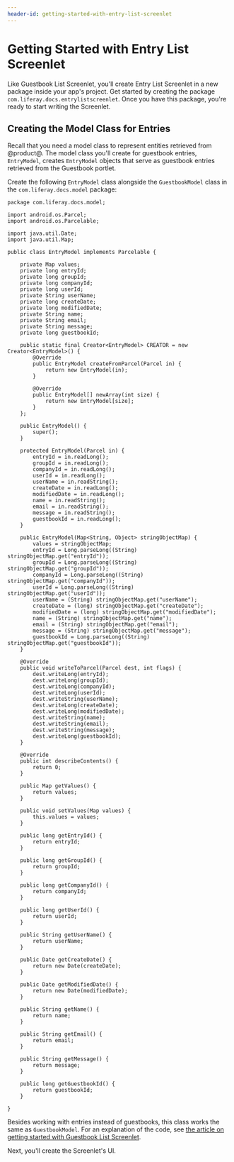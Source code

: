 ```yaml
---
header-id: getting-started-with-entry-list-screenlet
---
```


# Getting Started with Entry List Screenlet

Like Guestbook List Screenlet, you'll create Entry List Screenlet in a new 
package inside your app's project. Get started by creating the package 
`com.liferay.docs.entrylistscreenlet`. Once you have this package, you're ready 
to start writing the Screenlet. 

## Creating the Model Class for Entries

Recall that you need a model class to represent entities retrieved from 
@product@. The model class you'll create for guestbook entries, `EntryModel`, 
creates `EntryModel` objects that serve as guestbook entries retrieved from 
the Guestbook portlet. 

Create the following `EntryModel` class alongside the `GuestbookModel` class in 
the `com.liferay.docs.model` package: 

    package com.liferay.docs.model;

    import android.os.Parcel;
    import android.os.Parcelable;

    import java.util.Date;
    import java.util.Map;

    public class EntryModel implements Parcelable {

        private Map values;
        private long entryId;
        private long groupId;
        private long companyId;
        private long userId;
        private String userName;
        private long createDate;
        private long modifiedDate;
        private String name;
        private String email;
        private String message;
        private long guestbookId;

        public static final Creator<EntryModel> CREATOR = new Creator<EntryModel>() {
            @Override
            public EntryModel createFromParcel(Parcel in) {
                return new EntryModel(in);
            }

            @Override
            public EntryModel[] newArray(int size) {
                return new EntryModel[size];
            }
        };

        public EntryModel() {
            super();
        }

        protected EntryModel(Parcel in) {
            entryId = in.readLong();
            groupId = in.readLong();
            companyId = in.readLong();
            userId = in.readLong();
            userName = in.readString();
            createDate = in.readLong();
            modifiedDate = in.readLong();
            name = in.readString();
            email = in.readString();
            message = in.readString();
            guestbookId = in.readLong();
        }

        public EntryModel(Map<String, Object> stringObjectMap) {
            values = stringObjectMap;
            entryId = Long.parseLong((String) stringObjectMap.get("entryId"));
            groupId = Long.parseLong((String) stringObjectMap.get("groupId"));
            companyId = Long.parseLong((String) stringObjectMap.get("companyId"));
            userId = Long.parseLong((String) stringObjectMap.get("userId"));
            userName = (String) stringObjectMap.get("userName");
            createDate = (long) stringObjectMap.get("createDate");
            modifiedDate = (long) stringObjectMap.get("modifiedDate");
            name = (String) stringObjectMap.get("name");
            email = (String) stringObjectMap.get("email");
            message = (String) stringObjectMap.get("message");
            guestbookId = Long.parseLong((String) stringObjectMap.get("guestbookId"));
        }

        @Override
        public void writeToParcel(Parcel dest, int flags) {
            dest.writeLong(entryId);
            dest.writeLong(groupId);
            dest.writeLong(companyId);
            dest.writeLong(userId);
            dest.writeString(userName);
            dest.writeLong(createDate);
            dest.writeLong(modifiedDate);
            dest.writeString(name);
            dest.writeString(email);
            dest.writeString(message);
            dest.writeLong(guestbookId);
        }

        @Override
        public int describeContents() {
            return 0;
        }

        public Map getValues() {
            return values;
        }

        public void setValues(Map values) {
            this.values = values;
        }

        public long getEntryId() {
            return entryId;
        }

        public long getGroupId() {
            return groupId;
        }

        public long getCompanyId() {
            return companyId;
        }

        public long getUserId() {
            return userId;
        }

        public String getUserName() {
            return userName;
        }

        public Date getCreateDate() {
            return new Date(createDate);
        }

        public Date getModifiedDate() {
            return new Date(modifiedDate);
        }

        public String getName() {
            return name;
        }

        public String getEmail() {
            return email;
        }

        public String getMessage() {
            return message;
        }

        public long getGuestbookId() {
            return guestbookId;
        }

    }

Besides working with entries instead of guestbooks, this class works the same as 
`GuestbookModel`. For an explanation of the code, see 
[the article on getting started with Guestbook List Screenlet](/docs/7-0/tutorials/-/knowledge_base/t/getting-started-with-guestbook-list-screenlet). 

Next, you'll create the Screenlet's UI. 

